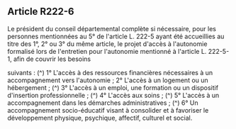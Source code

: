 ## Article R222-6

Le président du conseil départemental complète si nécessaire, pour les personnes mentionnées au 5° de
l'article L. 222-5 ayant été accueillies au titre des 1°, 2° ou 3° du même article, le projet d'accès à l'autonomie
formalisé lors de l'entretien pour l'autonomie mentionné à l'article L. 222-5-1, afin de couvrir les besoins

suivants : (^)
1° L'accès à des ressources financières nécessaires à un accompagnement vers l'autonomie ;
2° L'accès à un logement ou un hébergement ; (^)
3° L'accès à un emploi, une formation ou un dispositif d'insertion professionnelle ; (^)
4° L'accès aux soins ; (^)
5° L'accès à un accompagnement dans les démarches administratives ; (^)
6° Un accompagnement socio-éducatif visant à consolider et à favoriser le développement physique,
psychique, affectif, culturel et social.

